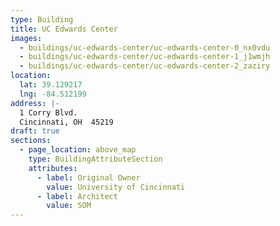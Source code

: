 ```yaml
---
type: Building
title: UC Edwards Center
images:
  - buildings/uc-edwards-center/uc-edwards-center-0_nx0vdu
  - buildings/uc-edwards-center/uc-edwards-center-1_j1wmjh
  - buildings/uc-edwards-center/uc-edwards-center-2_zaziry
location:
  lat: 39.129217
  lng: -84.512199
address: |-
  1 Corry Blvd.
  Cincinnati, OH  45219
draft: true
sections:
  - page_location: above_map
    type: BuildingAttributeSection
    attributes:
      - label: Original Owner
        value: University of Cincinnati
      - label: Architect
        value: SOM
---
```

